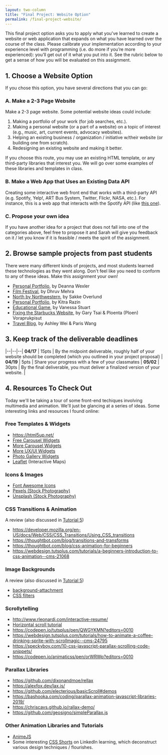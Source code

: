 ```yaml
---
layout: two-column
title: "Final Project: Website Option"
permalink: /final-project-website/
---
```



This final project option asks you to apply what you've learned to create a website or web application that expands on what you have learned over the course of the class. Please calibrate your implementation according to your experience level with programming (i.e. do more if you’re more experienced): you’ll get out of it what you put into it. See the rubric below to get a sense of how you will be evaluated on this assignment.


## 1. Choose a Website Option
If you chose this option, you have several directions that you can go:

### A. Make a 2-3 Page Website
Make a 2-3 page website. Some potential website ideas could include:
1. Making a portfolio of your work (for job searches, etc.).
1. Making a personal website (or a part of a website) on a topic of interest (e.g., music, art, current events, advocacy websites).
1. Helping an existing business / organization / initiative w/their website (or building one from scratch).
1. Redesigning an existing website and making it better.

If you choose this route, you may use an existing HTML template, or any third-party libraries that interest you. We will go over some examples of these libraries and templates in class.

### B. Make a Web App that Uses an Existing Data API
Creating some interactive web front end that works with a third-party API (e.g. Spotify, Yelp!, ART Bus System, Twitter, Flickr, NASA, etc.). For instance, this is a web app that interacts with the Spotify API (like <a href="https://gitriley.github.io/everlysn/" target="_blank">this one</a>).

### C. Propose your own idea
If you have another idea for a project that does not fall into one of the categories above, feel free to propose it and Sarah will give you feedback on it / let you know if it is feasible / meets the spirit of the assignment.

## 2. Browse sample projects from past students
There were many different kinds of projects, and most students learned these technologies as they went along. Don't feel like you need to conform to any of these ideas. Make this assignment your own!

* [Personal Portfolio](https://dwexler6363.github.io/csci185-coursework/Above%20Free%20Website%20Template%20-%20Free-CSS.com/above/index.html), by Deanna Wexler
* [Film Festival](https://dhruv-mehra.github.io/cs130-coursework/Premiere/index.html), by Dhruv Mehra
* [North by Northwestern](https://sakkeo.github.io/cs130-coursework/CS130FinalProject/), by Sakke Overlund
* [Personal Portfolio](https://kitrarazin.com/), by Kitra Razin
* [Educational Game](https://vanmars.github.io/cs130-coursework/final_project/client/), by Vanessa Stuart
* [Fixing the Starbucks Website](https://gtsai7.github.io/cs130-coursework/starbucks/main/coffee.html), by Gary Tsai & Ploenta (Ploen) Voraprukpisut
* [Travel Blog](https://paris-yuqiu-wang.github.io/cs130-coursework/project03/), by Ashley Wei & Paris Wang

## 3. Keep track of the deliverable deadlines

|--|--|--|
**04/17** | 15pts | By the midpoint deliverable, roughly half of your website should be completed (which you outlined in your project proposal) | 
**04/19** | 5pts | Share your progress with a few of your classmates | 
**05/02** | 30pts | By the final deliverable, you must deliver a finalized version of your website. | 


## 4. Resources To Check Out
Today we'll be taking a tour of some front-end techiques involving multimedia and animation. We'll just be glancing at a series of ideas. Some interesting links and resources I found online:

### Free Templates & Widgets
* <a href="https://html5up.net/" target="_blank">https://html5up.net/</a>
* <a href="https://freefrontend.com/javascript-carousels/" target="_blank">Free Carousel Widgets</a>
* <a href="https://www.cssscript.com/tag/carousel/" target="_blank">More Carousel Widgets</a>
* <a href="https://freefrontend.com/html-code-examples/" target="_blank">More UX/UI Widgets</a>
* <a href="https://code.tutsplus.com/articles/best-free-open-source-javascript-lightbox-widgets-and-plugins--cms-39898" target="_blank">Photo Gallery Widgets</a>
* <a href="https://leafletjs.com/examples/quick-start/ " target="_blank">Leaflet</a> (Interactive Maps)

### Icons & Images
* <a href="https://fontawesome.com/icons" target="_blank">Font Awesome Icons</a>
* <a href="https://www.pexels.com/" target="_blank">Pexels (Stock Photography)</a>
* <a href="https://unsplash.com/" target="_blank">Unsplash (Stock Photography)</a>

### CSS Transitions & Animation
A review (also discussed in [Tutorial 5](/fall2022/assignments/tutorial05))
* <a href="https://developer.mozilla.org/en-US/docs/Web/CSS/CSS_Transitions/Using_CSS_transitions" target="_blank">https://developer.mozilla.org/en-US/docs/Web/CSS/CSS_Transitions/Using_CSS_transitions</a>
* <a href="https://thoughtbot.com/blog/transitions-and-transforms" target="_blank">https://thoughtbot.com/blog/transitions-and-transforms</a>
* <a href="https://thoughtbot.com/blog/css-animation-for-beginners" target="_blank">https://thoughtbot.com/blog/css-animation-for-beginners</a>
* <a href="https://webdesign.tutsplus.com/tutorials/a-beginners-introduction-to-css-animation--cms-21068" target="_blank">https://webdesign.tutsplus.com/tutorials/a-beginners-introduction-to-css-animation--cms-21068</a>

### Image Backgrounds
A review (also discussed in [Tutorial 5](/fall2022/assignments/tutorial05))
* <a href="https://www.w3schools.com/cssref/pr_background-attachment.asp" target="_blank">background-attachment</a>
* <a href="https://www.w3schools.com/cssref/css3_pr_filter.asp" target="_blank">CSS filters</a>

### Scrollytelling
* <a href="http://www.rleonardi.com/interactive-resume/" target="_blank">http://www.rleonardi.com/interactive-resume/</a>
* <a href="https://www.youtube.com/watch?v=OeaHnxahf40" target="_blank">Horizontal scroll tutorial</a>
* <a href="https://codepen.io/tutsplus/pen/QWGYKMN?editors=0010" target="_blank">https://codepen.io/tutsplus/pen/QWGYKMN?editors=0010</a>
* <a href="https://webdesign.tutsplus.com/tutorials/how-to-animate-a-coffee-drinking-sprite-with-scrollmagic--cms-24795" target="_blank">https://webdesign.tutsplus.com/tutorials/how-to-animate-a-coffee-drinking-sprite-with-scrollmagic--cms-24795</a>
* <a href="https://speckyboy.com/10-css-javascript-parallax-scrolling-code-snippets/" target="_blank">https://speckyboy.com/10-css-javascript-parallax-scrolling-code-snippets/</a>
* <a href="https://codepen.io/animaticss/pen/orWRWp?editors=0010" target="_blank">https://codepen.io/animaticss/pen/orWRWp?editors=0010</a>

### Parallax Libraries
* <a href="https://github.com/dixonandmoe/rellax" target="_blank">https://github.com/dixonandmoe/rellax</a>
* <a href="https://alexfox.dev/lax.js/" target="_blank">https://alexfox.dev/lax.js/</a>
* <a href="https://github.com/electerious/basicScroll#demos" target="_blank">https://github.com/electerious/basicScroll#demos</a>
* <a href="https://bashooka.com/coding/parallax-animation-javascript" target="_blank">https://bashooka.com/coding/parallax-animation-javascript-libraries-2019/</a>
* <a href="https://chriscavs.github.io/rallax-demo/" target="_blank">https://chriscavs.github.io/rallax-demo/</a>
* <a href="https://github.com/geosigno/simpleParallax.js" target="_blank">https://github.com/geosigno/simpleParallax.js</a>

### Other Animation Libraries and Tutorials
* <a href="https://github.com/juliangarnier/anime#getting-started" target="_blank">AnimeJS</a>
* Some interesting <a href="https://www.linkedin.com/learning/css-shorts/welcome?u=75814418" target="_blank">CSS Shorts</a> on LinkedIn learning, which deconstruct various design techniques / flourishes.
